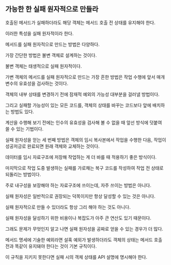## 가능한 한 실패 원자적으로 만들라



호출된 메서드가 실패하더라도 해당 객체는 메서드 호출 전 상태를 유지해야 한다.

이러한 특성을 실패 원자적이라 한다.



메서드를 실패 원자적으로 만드는 방법은 다양하다.

가장 간단한 방법은 불변 객체로 설계하는 것이다.

불변 객체는 태생적으로 실패 원자적이다.



가변 객체의 메서드를 실패 원자적으로 만드는 가장 흔한 방법은 작업 수행에 앞서 매개변수의 유효성을 검사하는 것이다.

객체의 내부 상태를 변경하기 전에 잠재적 예외의 가능성 대부분을 걸러낼 방법이다.



그리고 실패할 가능성이 있는 모든 코드를, 객체의 상태를 바꾸는 코드보다 앞에 배치하는 방법도 있다.

계산을 수행해 보기 전에는 인수의 유효성을 검사해 볼 수 없을 때 앞선 방식에 덧붙여 쓸 수 있는 기법이다.



실패 원자성을 얻는 세 번째 방법은 객체의 임시 복사본에서 작업을 수행한 다음, 작업이 성공저긍로 완료되면 원래 객체와 교체하는 것이다.

데이터를 임시 자료구조에 저장해 작업하는 게 더 바를 때 적용하기 좋은 방식이다.



마지막으로 작업 도중 발생하는 실패를 가로채는 복구 코드를 작성하여 작업 전 상태로 되돌리는 방법이다.

주로 내구성을 보장해야 하는 자료구조에 쓰이는데, 자주 쓰이는 방법은 아니다.



실패 원자성은 일반적으로 권장되는 덕목이지만 항상 달성할 수 있는 것은 아니다.



실패 원자적으로 만들 수 있더라도 항상 그리 해야 하는 것도 아니다.

실패 원자성을 달성하기 위한 비용이나 복잡도가 아주 큰 연산도 있기 때문이다.

그래도 문제가 무엇인지 알고 나면 실패 원자성을 공짜로 얻을 수 있는 경우가 더 많다.



메서드 명세에 기술한 예외라면 설혹 예외가 발생하더라도 객체의 상태는 메서드 호출 전과 똑같이 유지돼야 한다는 것이 기본 규칙이다.

이 규칙을 지키지 못한다면 실패 시의 객체 상태를 API 설명에 명시해야 한다.